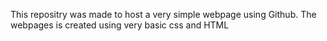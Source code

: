 This repositry was made to host a very simple webpage using Github.
The webpages is created using very basic css and HTML
